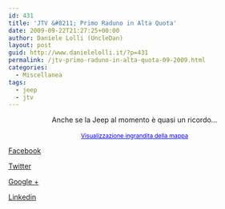```yaml
---
id: 431
title: 'JTV &#8211; Primo Raduno in Alta Quota'
date: 2009-09-22T21:27:25+00:00
author: Daniele Lolli (UncleDan)
layout: post
guid: http://www.danielelolli.it/?p=431
permalink: /jtv-primo-raduno-in-alta-quota-09-2009.html
categories:
  - Miscellanea
tags:
  - jeep
  - jtv
---
```

<div align="center">
  Anche se la Jeep al momento è quasi un ricordo&#8230;
</div>



<div align="center">
  <br /><small><a href="http://maps.google.it/maps?f=q&source=embed&hl=it&geocode=&q=bersezio,+cn&ie=UTF8&ll=44.619799,7.105408&spn=0.586491,0.823975&z=9&iwloc=A" style="color:#0000FF;text-align:left">Visualizzazione ingrandita della mappa</a></small>
</div>

<div class="container_share">
  <a href="http://www.facebook.com/sharer.php?u=http://www.danielelolli.it/jtv-primo-raduno-in-alta-quota-09-2009.html&t=JTV &#8211; Primo Raduno in Alta Quota" target="_blank" class="button_purab_share facebook"><span><i class="icon-facebook"></i></span>
  
  <p>
    Facebook
  </p></a> 
  
  <a href="http://twitter.com/share?url=http://www.danielelolli.it/jtv-primo-raduno-in-alta-quota-09-2009.html&text=JTV &#8211; Primo Raduno in Alta Quota" target="_blank" class="button_purab_share twitter"><span><i class="icon-twitter"></i></span>
  
  <p>
    Twitter
  </p></a> 
  
  <a href="https://plus.google.com/share?url=http://www.danielelolli.it/jtv-primo-raduno-in-alta-quota-09-2009.html" target="_blank" class="button_purab_share google-plus"><span><i class="icon-google-plus"></i></span>
  
  <p>
    Google +
  </p></a> 
  
  <a href="http://www.linkedin.com/shareArticle?mini=true&url=http://www.danielelolli.it/jtv-primo-raduno-in-alta-quota-09-2009.html&title=JTV &#8211; Primo Raduno in Alta Quota" target="_blank" class="button_purab_share linkedin"><span><i class="icon-linkedin"></i></span>
  
  <p>
    Linkedin
  </p></a>
</div>